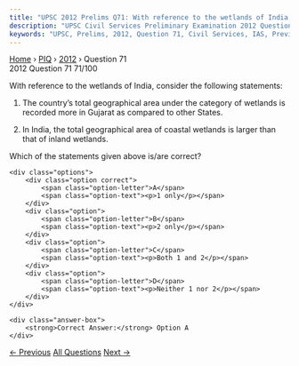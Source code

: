 ```yaml
---
title: "UPSC 2012 Prelims Q71: With reference to the wetlands of India, consider the follow..."
description: "UPSC Civil Services Preliminary Examination 2012 Question 71 with options and answer"
keywords: "UPSC, Prelims, 2012, Question 71, Civil Services, IAS, Previous Year Questions"
---
```


<nav class="breadcrumb">
    <a href="../../">Home</a>
    <span>›</span>
    <a href="../">PIQ</a>
    <span>›</span>
    <a href="./">2012</a>
    <span>›</span>
    <span>Question 71</span>
</nav>

<div class="question-header">
    <div class="question-meta">
        <span class="year-badge">2012</span>
        <span class="question-number">Question 71</span>
        <span class="progress">71/100</span>
    </div>
    <div class="progress-bar">
        <div class="progress-fill" style="width: 71.0%"></div>
    </div>
</div>

<div class="question-content">
    <div class="question-text">
        <p>With reference to the wetlands of India, consider the following statements:</p>
<ol>
<li>
<p>The country’s total geographical area under the category of wetlands is recorded more in Gujarat as compared to other States.</p>
</li>
<li>
<p>In India, the total geographical area of coastal wetlands is larger than that of inland wetlands.</p>
</li>
</ol>
<p>Which of the statements given above is/are correct?</p>
    </div>
    
    <div class="options">
        <div class="option correct">
            <span class="option-letter">A</span>
            <span class="option-text"><p>1 only</p></span>
        </div>
        <div class="option">
            <span class="option-letter">B</span>
            <span class="option-text"><p>2 only</p></span>
        </div>
        <div class="option">
            <span class="option-letter">C</span>
            <span class="option-text"><p>Both 1 and 2</p></span>
        </div>
        <div class="option">
            <span class="option-letter">D</span>
            <span class="option-text"><p>Neither 1 nor 2</p></span>
        </div>
    </div>

    <div class="answer-box">
        <strong>Correct Answer:</strong> Option A
    </div>
</div>

<div class="question-nav">
    <a href="../q070-consider-the-following-factors-1-rotation-of-the-e/" class="nav-btn prev">← Previous</a>
    <a href="../" class="nav-btn center">All Questions</a>
    <a href="../q072-consider-the-following-crops-of-india-1-groundnut/" class="nav-btn next">Next →</a>
</div>
